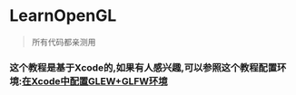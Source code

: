 # LearnOpenGL
> 所有代码都亲测用

### 这个教程是基于Xcode的,如果有人感兴趣,可以参照这个教程配置环境:[在Xcode中配置GLEW+GLFW环境](http://blog.csdn.net/longzh_cn/article/details/55001345)

